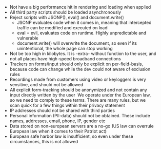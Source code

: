 * Not have a big performance hit in rendering and loading when applied 
* All third party scripts should be loaded asynchronously 
* Reject scripts with JSONP(), eval() and document.write() 
    * JSONP evaluates code when it comes in, meaning that intercepted traffic can be modified and executed on load 
    * eval = evil, evaluates code on runtime. Highly unpredictable and vulnerable 
    * document.write() will overwrite the document, so even if its unintentional, the whole page can stop working 
* Not be too high in kilobytes. It is -extra- without function to the user, and not all places have high-speed broadband connections 
* Trackers on forms/input should only be explicit on per-field-basis, because code can change while the dev could not aware of exclusion rules 
* Recordings made from customers using video or keyloggers is very sensitive, and should not be allowed 
* All explicit form-tracking should be anonymized and not contain any input directly written by the user 
We operate under the European law, so we need to comply to these terms. There are many rules, but we scan quick for a few things within their privacy statement
* IP addresses should not be shared with third parties 
* Personal information (PII-data) should not be obtained. These include names, addresses, email, phone, IP, gender etc 
* Data stored on non-european servers are a no-go (US law can overrule European law when it comes to their Patriot act) 
* European safe harbor law is insufficient, so even under these circumstances, this is not allowed 
